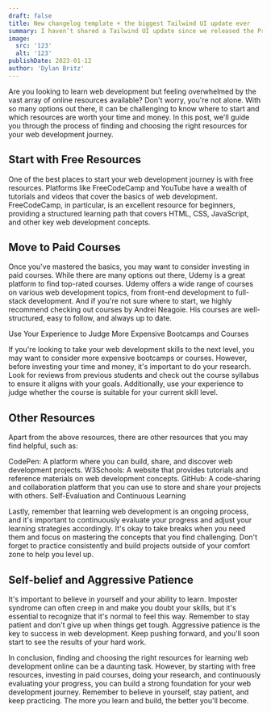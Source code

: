 ```yaml
---
draft: false
title: New changelog template + the biggest Tailwind UI update ever
summary: I haven’t shared a Tailwind UI update since we released the Protocol template in December, but that’s not because we haven’t been busy. Over the last four months we’ve probably done more work on Tailwind UI than we ever have, and having finally wrapped up what we set out to achieve I’m excited to lay it all out for you!
image:
  src: '123'
  alt: '123'
publishDate: 2023-01-12
author: 'Dylan Britz'
---
```


Are you looking to learn web development but feeling overwhelmed by the vast array of online resources available? Don't worry, you're not alone. With so many options out there, it can be challenging to know where to start and which resources are worth your time and money. In this post, we'll guide you through the process of finding and choosing the right resources for your web development journey.

## Start with Free Resources

One of the best places to start your web development journey is with free resources. Platforms like FreeCodeCamp and YouTube have a wealth of tutorials and videos that cover the basics of web development. FreeCodeCamp, in particular, is an excellent resource for beginners, providing a structured learning path that covers HTML, CSS, JavaScript, and other key web development concepts.

## Move to Paid Courses

Once you've mastered the basics, you may want to consider investing in paid courses. While there are many options out there, Udemy is a great platform to find top-rated courses. Udemy offers a wide range of courses on various web development topics, from front-end development to full-stack development. And if you're not sure where to start, we highly recommend checking out courses by Andrei Neagoie. His courses are well-structured, easy to follow, and always up to date.

Use Your Experience to Judge More Expensive Bootcamps and Courses

If you're looking to take your web development skills to the next level, you may want to consider more expensive bootcamps or courses. However, before investing your time and money, it's important to do your research. Look for reviews from previous students and check out the course syllabus to ensure it aligns with your goals. Additionally, use your experience to judge whether the course is suitable for your current skill level.

## Other Resources

Apart from the above resources, there are other resources that you may find helpful, such as:

CodePen: A platform where you can build, share, and discover web development projects.
W3Schools: A website that provides tutorials and reference materials on web development concepts.
GitHub: A code-sharing and collaboration platform that you can use to store and share your projects with others.
Self-Evaluation and Continuous Learning

Lastly, remember that learning web development is an ongoing process, and it's important to continuously evaluate your progress and adjust your learning strategies accordingly. It's okay to take breaks when you need them and focus on mastering the concepts that you find challenging. Don't forget to practice consistently and build projects outside of your comfort zone to help you level up.

## Self-belief and Aggressive Patience

It's important to believe in yourself and your ability to learn. Imposter syndrome can often creep in and make you doubt your skills, but it's essential to recognize that it's normal to feel this way. Remember to stay patient and don't give up when things get tough. Aggressive patience is the key to success in web development. Keep pushing forward, and you'll soon start to see the results of your hard work.

In conclusion, finding and choosing the right resources for learning web development online can be a daunting task. However, by starting with free resources, investing in paid courses, doing your research, and continuously evaluating your progress, you can build a strong foundation for your web development journey. Remember to believe in yourself, stay patient, and keep practicing. The more you learn and build, the better you'll become.
